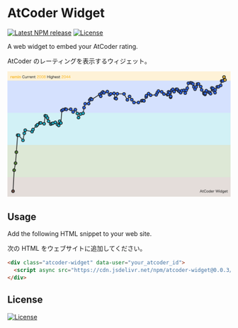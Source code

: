 # AtCoder Widget

[![Latest NPM release][npm-badge]][npm-badge-url]
[![License][license-badge]][license-badge-url]

A web widget to embed your AtCoder rating.

AtCoder のレーティングを表示するウィジェット。

![atcoder-widget](image.png)

## Usage

Add the following HTML snippet to your web site.

次の HTML をウェブサイトに追加してください。

```html
<div class="atcoder-widget" data-user="your_atcoder_id">
  <script async src="https://cdn.jsdelivr.net/npm/atcoder-widget@0.0.3/dist/widget.js"></script>
</div>
```

## License

[![License][license-badge]][license-badge-url]

[npm-badge]: https://img.shields.io/npm/v/atcoder-widget.svg
[npm-badge-url]: https://www.npmjs.com/package/atcoder-widget
[license-badge]: https://img.shields.io/github/license/rdrgn/atcoder-widget
[license-badge-url]: ./LICENSE
